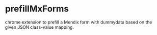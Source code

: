 # prefillMxForms
chrome extension to prefill a Mendix form with dummydata based on the given JSON class-value mapping.
